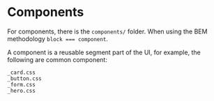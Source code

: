 # Components

For components, there is the `components/` folder. When using the BEM methodology `block === component`.

A component is a reusable segment part of the UI, for example, the following are common component:

```
_card.css
_button.css
_form.css
_hero.css
```